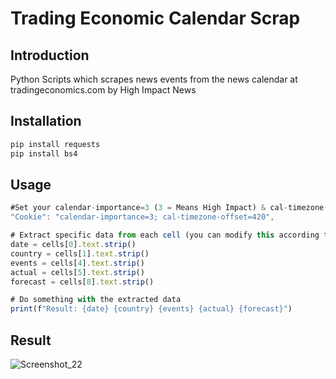 # Trading Economic Calendar Scrap

## Introduction
Python Scripts which scrapes news events from the news calendar at tradingeconomics.com by High Impact News

## Installation
```bash
pip install requests
pip install bs4
```
## Usage
```typescript
#Set your calendar-importance=3 (3 = Means High Impact) & cal-timezone-offset=420
"Cookie": "calendar-importance=3; cal-timezone-offset=420",
```
```typescript
# Extract specific data from each cell (you can modify this according to your table structure)
date = cells[0].text.strip()
country = cells[1].text.strip()
events = cells[4].text.strip()
actual = cells[5].text.strip()
forecast = cells[8].text.strip()

# Do something with the extracted data
print(f"Result: {date} {country} {events} {actual} {forecast}")
```
## Result
![Screenshot_22](https://github.com/naufaljct48/TradingEconomicCalendarScrap/assets/30202760/34c8d347-1cde-4e4d-809e-7e89ca63d208)
